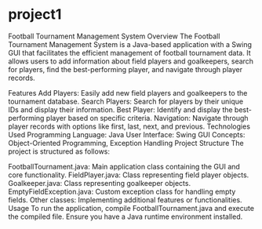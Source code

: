# project1
Football Tournament Management System
Overview
The Football Tournament Management System is a Java-based application with a Swing GUI that facilitates the efficient management of football tournament data. It allows users to add information about field players and goalkeepers, search for players, find the best-performing player, and navigate through player records.

Features
Add Players: Easily add new field players and goalkeepers to the tournament database.
Search Players: Search for players by their unique IDs and display their information.
Best Player: Identify and display the best-performing player based on specific criteria.
Navigation: Navigate through player records with options like first, last, next, and previous.
Technologies Used
Programming Language: Java
User Interface: Swing GUI
Concepts: Object-Oriented Programming, Exception Handling
Project Structure
The project is structured as follows:

FootballTournament.java: Main application class containing the GUI and core functionality.
FieldPlayer.java: Class representing field player objects.
Goalkeeper.java: Class representing goalkeeper objects.
EmptyFieldException.java: Custom exception class for handling empty fields.
Other classes: Implementing additional features or functionalities.
Usage
To run the application, compile FootballTournament.java and execute the compiled file. Ensure you have a Java runtime environment installed.
